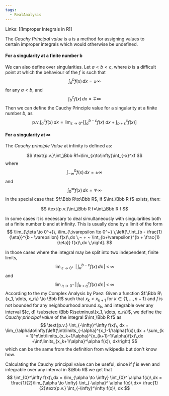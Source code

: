 ```yaml
---
tags:
  - RealAnalysis
---
```

Links: [[Improper Integrals in R]]

The *Cauchy Principal value* is a is a method for assigning values to certain improper integrals which would otherwise be undefined.
#### For a singularity at a finite number b
We can also define over singularities. Let $a < b< c$, where $b$ is a difficult point at which the behaviour of the $f$ is such that
$$
\int_a^b f(x)\, dx = \pm \infty
$$
for any $a< b$, and 
$$
\int_b^c f(x)\,dx =\mp \infty
$$
Then we can define the Cauchy Principle value for a singularity at a finite number $b$, as 
$$
\text{p.v.}\int_a^c f(x)\,dx=\lim_{\varepsilon\to 0^+} \left[\int_a^{b-\varepsilon} f(x)\ dx +\int_{b+\varepsilon}^c f(x)\right] 
$$
#### For a singularity at $\infty$

The *Cauchy principle Value* at infinity is defined as:

$$ \text{p.v.}\int_\Bbb Rf=\lim_{x\to\infty}\int_{-x}^xf $$
where 
$$
\int_{-\infty}^0 f(x)\, dx = \pm \infty
$$
and 
$$
\int_0^\infty f(x)\, dx = \mp\infty
$$In the special case that: $f:\Bbb R\to\Bbb R$, if $\int_\Bbb R f$ exists, then:

$$ \text{p.v.}\int_\Bbb R f=\int_\Bbb R f $$

In some cases it is necessary to deal simultaneously with singularities both at a finite number $b$ and at infinity. This is usually done by a limit of the form 
$$
\lim_{\;\eta \to 0^+}\, \lim_{\;\varepsilon \to 0^+} \,\left[\,\int_{b - \frac{1}{\eta}}^{b - \varepsilon} f(x)\,dx \,~ + ~ \int_{b+\varepsilon}^{b + \frac{1}{\eta}} f(x)\,dx \,\right].
$$

In those cases where the integral may be split into two independent, finite limits,
$$
\lim_{\; \varepsilon\to 0^+\;} \, \left|\,\int_a^{b-\varepsilon} f(x)\,dx \,\right|\; < \;\infty
$$
and 
$$
\lim_{\;\eta\to 0^+}\;\left|\,\int_{b+\eta}^c f(x)\,dx \,\right| \; < \; \infty
$$
According to the my Complex Analysis by Paez:
Given a function $f:\Bbb R\{x_1, \dots, x_n\} \to \Bbb R$ such that $x_k <x_{k+1}$ for $k \in\{1, \dots, n-1\}$ and $f$ is not bounded for any neighbourhood around $x_k$, and integrable over any interval $[c, d] \subseteq \Bbb R\setminus\{x_1, \dots, x_n\}$, we define the *Cauchy principal value* of the integral $\int_\Bbb R f$ as
$$
\text{p.v.} \int_{-\infty}^\infty f(x)\, dx = \lim_{\alpha\to\infty}\left(\int\limits_{-\alpha}^{x_1-1/\alpha}f(x)\,dx + \sum_{k = 1}^n\int\limits_{x_k+1/\alpha}^{x_{k+1}-1/\alpha}f(x)\,dx +\int\limits_{x_k+1/\alpha}^\alpha f(x)\, dx\right) 
$$
which can be the same from the definition from wikipedia but don't know how. 

Calculating the Cauchy principal value can be useful, since if $f$ is even and integrable over any interval in $\Bbb R$ we get that
$$
\int_{0}^\infty f(x)\,dx = \lim_{\alpha \to \infty} \int_{0}^ \alpha f(x)\,dx = \frac{1}{2}\lim_{\alpha \to \infty} \int_{-\alpha}^ \alpha f(x)\,dx= \frac{1}{2}\text{p.v.} \int_{-\infty}^\infty f(x)\, dx
$$